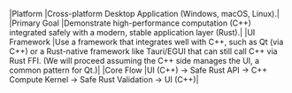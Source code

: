 |Platform	|Cross-platform Desktop Application (Windows, macOS, Linux).|
|Primary Goal	|Demonstrate high-performance computation (C++) integrated safely with a modern, stable application layer (Rust).|
|UI Framework	|Use a framework that integrates well with C++, such as Qt (via C++) or a Rust-native framework like Tauri/EGUI that can still call C++ via Rust FFI. (We will proceed assuming the C++ side manages the UI, a common pattern for Qt.)|
|Core Flow	|UI (C++) → Safe Rust API → C++ Compute Kernel → Safe Rust Validation → UI (C++)|
